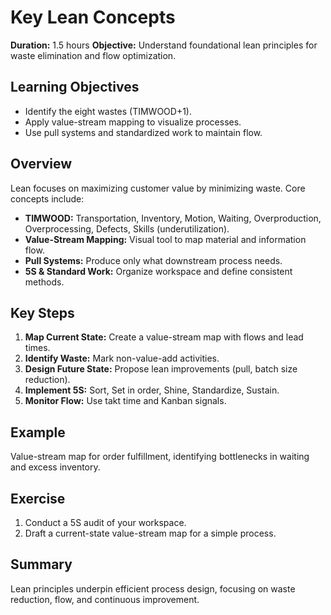 # Key Lean Concepts

**Duration:** 1.5 hours
**Objective:** Understand foundational lean principles for waste elimination and flow optimization.

## Learning Objectives
- Identify the eight wastes (TIMWOOD+1).  
- Apply value-stream mapping to visualize processes.  
- Use pull systems and standardized work to maintain flow.

## Overview
Lean focuses on maximizing customer value by minimizing waste. Core concepts include:
- **TIMWOOD:** Transportation, Inventory, Motion, Waiting, Overproduction, Overprocessing, Defects, Skills (underutilization).  
- **Value-Stream Mapping:** Visual tool to map material and information flow.  
- **Pull Systems:** Produce only what downstream process needs.  
- **5S & Standard Work:** Organize workspace and define consistent methods.

## Key Steps
1. **Map Current State:** Create a value-stream map with flows and lead times.  
2. **Identify Waste:** Mark non-value-add activities.  
3. **Design Future State:** Propose lean improvements (pull, batch size reduction).  
4. **Implement 5S:** Sort, Set in order, Shine, Standardize, Sustain.  
5. **Monitor Flow:** Use takt time and Kanban signals.

## Example
Value-stream map for order fulfillment, identifying bottlenecks in waiting and excess inventory.

## Exercise
1. Conduct a 5S audit of your workspace.  
2. Draft a current-state value-stream map for a simple process.

## Summary
Lean principles underpin efficient process design, focusing on waste reduction, flow, and continuous improvement.